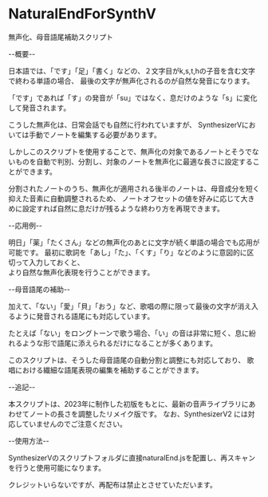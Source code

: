 # NaturalEndForSynthV
無声化、母音語尾補助スクリプト


--概要--

日本語では、「です」「足」「書く」などの、２文字目がk,s,t,hの子音を含む文字で終わる単語の場合、
最後の文字が無声化されるのが自然な発音になります。

「です」であれば「す」の発音が「su」ではなく、息だけのような「s」に変化して発音されます。

こうした無声化は、日常会話でも自然に行われていますが、
SynthesizerVにおいては手動でノートを編集する必要があります。

しかしこのスクリプトを使用することで、無声化の対象であるノートとそうでないものを自動で判別、分割し、対象のノートを無声化に最適な長さに設定することができます。

分割されたノートのうち、無声化が適用される後半のノートは、母音成分を短く抑えた音素に自動調整されるため、  ノートオフセットの値を好みに応じて大きめに設定すれば自然に息だけが残るような終わり方を再現できます。



--応用例--

明日」「薬」「たくさん」などの無声化のあとに文字が続く単語の場合でも応用が可能です。
最初に歌詞を「あし」「た」、「くす」「り」などのように意図的に区切って入力しておくと、  
より自然な無声化表現を行うことができます。


--母音語尾の補助--

加えて、「ない」「愛」「貝」「おう」など、歌唱の際に限って最後の文字が消え入るように発音される語尾にも対応しています。

たとえば「ない」をロングトーンで歌う場合、「い」の音は非常に短く、息に紛れるような形で語尾に添えられるだけになることが多くあります。

このスクリプトは、そうした母音語尾の自動分割と調整にも対応しており、 歌唱における繊細な語尾表現の編集を補助することができます。



--追記--

本スクリプトは、2023年に制作した初版をもとに、最新の音声ライブラリにあわせてノートの長さを調整したリメイク版です。
なお、SynthesizerV2 には対応していませんのでご注意ください。

--使用方法--

SynthesizerVのスクリプトフォルダに直接naturalEnd.jsを配置し、再スキャンを行うと使用可能になります。

クレジットいらないですが、再配布は禁止とさせていただいます。

